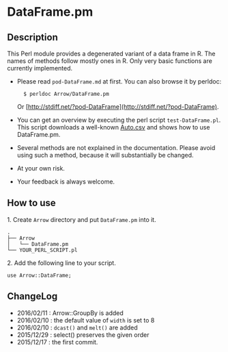 # DataFrame.pm

## Description

This Perl module provides a degenerated variant of a data frame in R. The names of methods follow mostly ones in R. Only very basic functions are currently implemented.

- Please read `pod-DataFrame.md` at first. You can also browse it by perldoc:

		$ perldoc Arrow/DataFrame.pm

  Or [http://stdiff.net/?pod-DataFrame](http://stdiff.net/?pod-DataFrame).
- You can get an overview by executing the perl script `test-DataFrame.pl`. This script downloads a well-known [Auto.csv](http://www-bcf.usc.edu/~gareth/ISL/data.html) and shows how to use DataFrame.pm.
- Several methods are not explained in the documentation. Please avoid using such a method, because it will substantially be changed.
- At your own risk.
- Your feedback is always welcome.

## How to use

1\. Create `Arrow` directory and put `DataFrame.pm` into it.

	.
	├── Arrow
	│   └── DataFrame.pm
	└── YOUR_PERL_SCRIPT.pl

2\. Add the following line to your script.

	use Arrow::DataFrame;

## ChangeLog

- 2016/02/11 : Arrow::GroupBy is added
- 2016/02/10 : the default value of `width` is set to 8
- 2016/02/10 : `dcast()` and `melt()` are added
- 2015/12/29 : select() preserves the given order
- 2015/12/17 : the first commit.
